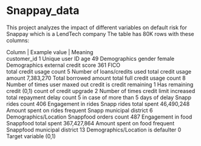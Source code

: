 # Snappay_data
This project analyzes the impact of different variables on default risk for Snappay which is a LendTech company
The table has 80K rows with these columns:


Column	                 |            Example value	    |     Meaning       
customer_id	                                1	                Unique user ID
age	                                        49	              Demographics
gender	                                    female	          Demographics
external credit score	                      361	              FICO  
total credit usage count                    5	                Number of loans/credits used
total credit usage amount                 	7,383,270	        Total borrowed amount
total full credit usage count               8	                Number of times user maxed out credit
is credit remaining	                        1	                Has remaining credit (0,1)
count of credit upgrade                   	2	                Number of times credit limit increased
total repayment delay count	                5	                in case of more than 5 days of delay
Snapp rides count	                          406	              Engagement in rides
Snapp rides total spent                     46,490,248	      Amount spent on rides
frequent Snapp municipal district         	6                	Demographics/Location
Snappfood orders count	                    487	              Engagement in food
Snappfood total spent     	                367,427,864	      Amount spent on food
frequent Snappfood municipal district	      13	              Demographics/Location
is defaulter                              	0                 Target variable (0,1)


